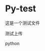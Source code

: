 <!--
 * @Author: your name
 * @Date: 2022-03-28 16:14:51
 * @LastEditTime: 2022-03-28 16:29:38
 * @LastEditors: Please set LastEditors
 * @Description: 打开koroFileHeader查看配置 进行设置: https://github.com/OBKoro1/koro1FileHeader/wiki/%E9%85%8D%E7%BD%AE
 * @FilePath: \sssd:\python-student\Py-test\Py-test\README.md
-->

# Py-test

这是一个测试文件

测试上传

python
